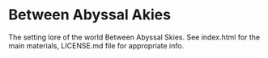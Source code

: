 # Between Abyssal Akies
The setting lore of the world Between Abyssal Skies.
See index.html for the main materials, LICENSE.md file for appropriate info.
